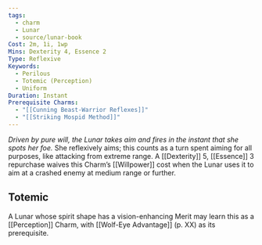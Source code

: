 ```yaml
---
tags:
  - charm
  - Lunar
  - source/lunar-book
Cost: 2m, 1i, 1wp
Mins: Dexterity 4, Essence 2
Type: Reflexive
Keywords:
  - Perilous
  - Totemic (Perception)
  - Uniform
Duration: Instant
Prerequisite Charms:
  - "[[Cunning Beast-Warrior Reflexes]]"
  - "[[Striking Mospid Method]]"
---
```

*Driven by pure will, the Lunar takes aim and fires in the instant that she spots her foe.*
She reflexively aims; this counts as a turn spent aiming for all purposes, like attacking from extreme range.
A [[Dexterity]] 5, [[Essence]] 3 repurchase waives this Charm’s [[Willpower]] cost when the Lunar uses it to aim at a crashed enemy at medium range or further. 
## Totemic 

A Lunar whose spirit shape has a vision-enhancing Merit may learn this as a [[Perception]] Charm, with [[Wolf-Eye Advantage]] (p. XX) as its prerequisite.